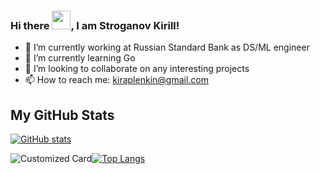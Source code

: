 ### Hi there <img src="https://raw.githubusercontent.com/MartinHeinz/MartinHeinz/master/wave.gif" width="30px">, I am Stroganov Kirill!

- 🔭 I’m currently working at Russian Standard Bank as DS/ML engineer
- 🌱 I’m currently learning Go
- 👯 I’m looking to collaborate on any interesting projects
- 📫 How to reach me: kiraplenkin@gmail.com



## My GitHub Stats
<!--
[![Top Langs](https://github-readme-stats.vercel.app/api/top-langs/?username=kiraplenkin&hide=jupyter%20notebook&theme=graywhite)](https://github.com/anuraghazra/github-readme-stats)
-->

[![GitHub stats](https://github-readme-stats.vercel.app/api?username=kiraplenkin&hide=contribs&hide_title=true&include_all_commits=true&show_icons=true&title_color=fff&icon_color=79ff97&text_color=9f9f9f&bg_color=151515)](https://github.com/anuraghazra/github-readme-stats)

![Customized Card](https://github-readme-stats.vercel.app/api/pin?username=kiraplenkin&repo=woe_scoring&title_color=fff&icon_color=f9f9f9&text_color=9f9f9f&bg_color=151515)[![Top Langs](https://github-readme-stats.vercel.app/api/top-langs/?username=kiraplenkin&layout=compact&title_color=fff&icon_color=f9f9f9&text_color=9f9f9f&bg_color=151515)](https://github.com/anuraghazra/github-readme-stats)

<!--
&hide=jupyter%20notebook
**kiraplenkin/kiraplenkin** is a ✨ _special_ ✨ repository because its `README.md` (this file) appears on your GitHub profile.

Here are some ideas to get you started:

- 🔭 I’m currently working on ...
- 🌱 I’m currently learning ...
- 👯 I’m looking to collaborate on ...
- 🤔 I’m looking for help with ...
- 💬 Ask me about ...
- 📫 How to reach me: ...
- 😄 Pronouns: ...
- ⚡ Fun fact: ...
-->

